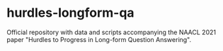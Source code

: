 # hurdles-longform-qa
Official repository with data and scripts accompanying the NAACL 2021 paper "Hurdles to Progress in Long-form Question Answering".
